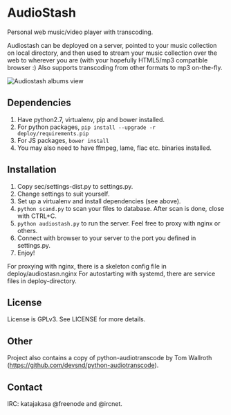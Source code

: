 AudioStash
==========

Personal web music/video player with transcoding.

Audiostash can be deployed on a server, pointed to your music collection on local directory, and then used to stream your
music collection over the web to wherever you are (with your hopefully HTML5/mp3 compatible browser :) Also supports
transcoding from other formats to mp3 on-the-fly.

![Audiostash albums view](https://raw.githubusercontent.com/katajakasa/audiostash/master/doc/albums.jpg "Album view with some testdata")

Dependencies
------------

1. Have python2.7, virtualenv, pip and bower installed.
2. For python packages, ```pip install --upgrade -r deploy/requirements.pip```
3. For JS packages, ```bower install```
4. You may also need to have ffmpeg, lame, flac etc. binaries installed.

Installation
------------

1. Copy sec/settings-dist.py to settings.py.
2. Change settings to suit yourself.
3. Set up a virtualenv and install dependencies (see above).
4. ```python scand.py``` to scan your files to database. After scan is done, close with CTRL+C.
5. ```python audiostash.py``` to run the server. Feel free to proxy with nginx or others.
6. Connect with browser to your server to the port you defined in settings.py.
7. Enjoy!

For proxying with nginx, there is a skeleton config file in deploy/audiostasn.nginx
For autostarting with systemd, there are service files in deploy-directory.

License
-------
License is GPLv3. See LICENSE for more details.

Other
-----

Project also contains a copy of python-audiotranscode by Tom Wallroth (https://github.com/devsnd/python-audiotranscode).

Contact
-------
IRC: katajakasa @freenode and @ircnet.
